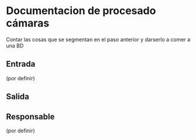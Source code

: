 # Documentacion de procesado cámaras

Contar las cosas que se segmentan en el paso anterior y darserlo a comer a una BD


## Entrada
(por definir)

## Salida

## Responsable
(por definir)

